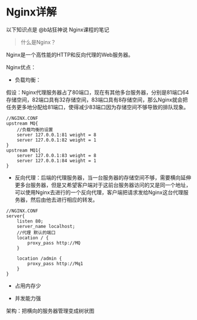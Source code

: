 # Nginx详解

以下知识点是 @b站狂神说 Nginx课程的笔记

> 什么是Nginx？

Nginx是一个高性能的HTTP和反向代理的Web服务器。

Nginx优点：

- 负载均衡：

假设：Nginx代理服务器占了80端口，现在有其他多台服务器，分别是81端口64存储空间，82端口具有32存储空间，83端口具有8存储空间，那么Nginx就会把任务更多地分配给81端口，使得减少83端口因为存储空间不够导致的排队现象。

```
//NGINX.CONF
upstream MQ{
    //负载均衡的设置
    server 127.0.0.1:81 weight = 8
    server 127.0.0.1:82 weight = 1
}
upstream MQ1{
    server 127.0.0.1:83 weight = 8
    server 127.0.0.1:84 weight = 1
}
```

- 反向代理：后端的代理服务器，当一台服务器的存储空间不够，需要横向延伸更多台服务器，但是又希望客户端对于这前台服务器访问的又是同一个地址，可以使用Nginx去进行的一个反向代理，客户端把请求发给Nginx这台代理服务器，然后由他去进行相应的转发。

```
//NGINX.CONF
server{
    listen 80;
    server_name localhost;
    //代理 默认的端口
    location / {
        proxy_pass http://MQ
    }

    location /admin {
        proxy_pass http://Mq1
    }
}
```

- 占用内存少

- 并发能力强

架构：把横向的服务器管理变成树状图

